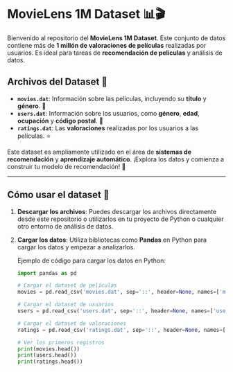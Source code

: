 # MovieLens 1M Dataset 📊🎬

Bienvenido al repositorio del **MovieLens 1M Dataset**. Este conjunto de datos contiene más de **1 millón de valoraciones de películas** realizadas por usuarios. Es ideal para tareas de **recomendación de películas** y análisis de datos.

## Archivos del Dataset 📁
- **`movies.dat`**: Información sobre las películas, incluyendo su **título** y **género**. 🎥
- **`users.dat`**: Información sobre los usuarios, como **género**, **edad**, **ocupación** y **código postal**. 👤
- **`ratings.dat`**: Las **valoraciones** realizadas por los usuarios a las películas. ⭐

Este dataset es ampliamente utilizado en el área de **sistemas de recomendación** y **aprendizaje automático**. ¡Explora los datos y comienza a construir tu modelo de recomendación! 🤖

---

## Cómo usar el dataset 🔧

1. **Descargar los archivos**: Puedes descargar los archivos directamente desde este repositorio o utilizarlos en tu proyecto de Python o cualquier otro entorno de análisis de datos.
2. **Cargar los datos**: Utiliza bibliotecas como **Pandas** en Python para cargar los datos y empezar a analizarlos.
   
   Ejemplo de código para cargar los datos en Python:
   ```python
   import pandas as pd

   # Cargar el dataset de películas
   movies = pd.read_csv('movies.dat', sep='::', header=None, names=['movie_id', 'title', 'genre'], engine='python')

   # Cargar el dataset de usuarios
   users = pd.read_csv('users.dat', sep='::', header=None, names=['user_id', 'gender', 'age', 'occupation', 'zipcode'], engine='python')

   # Cargar el dataset de valoraciones
   ratings = pd.read_csv('ratings.dat', sep='::', header=None, names=['user_id', 'movie_id', 'rating', 'timestamp'], engine='python')

   # Ver los primeros registros
   print(movies.head())
   print(users.head())
   print(ratings.head())

   



